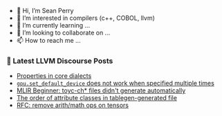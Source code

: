 - 👋 Hi, I’m Sean Perry
- 👀 I’m interested in compilers (c++, COBOL, llvm)
- 🌱 I’m currently learning ...
- 💞️ I’m looking to collaborate on ...
- 📫 How to reach me ...

<!---
s66perry/s66perry is a ✨ special ✨ repository because its `README.md` (this file) appears on your GitHub profile.
You can click the Preview link to take a look at your changes.
--->
### 📕 Latest LLVM Discourse Posts

<!-- DISCOURSE-LLVM:START -->
- [Properties in core dialects](https://discourse.llvm.org/t/properties-in-core-dialects/74332#post_6)
- [`gpu.set_default_device` does not work when specified multiple times](https://discourse.llvm.org/t/gpu-set-default-device-does-not-work-when-specified-multiple-times/74317#post_6)
- [MLIR Beginner: toyc-ch* files didn&#39;t generate automatically](https://discourse.llvm.org/t/mlir-beginner-toyc-ch-files-didnt-generate-automatically/74370#post_2)
- [The order of attribute classes in tablegen-generated file](https://discourse.llvm.org/t/the-order-of-attribute-classes-in-tablegen-generated-file/74387#post_2)
- [RFC: remove arith/math ops on tensors](https://discourse.llvm.org/t/rfc-remove-arith-math-ops-on-tensors/74357#post_13)
<!-- DISCOURSE-LLVM:END -->
